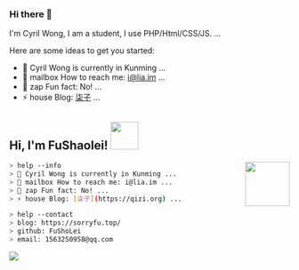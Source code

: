 ### Hi there 👋

I'm Cyril Wong, I am a student, I use PHP/Html/CSS/JS. ...

Here are some ideas to get you started:

- 🌱 Cyril Wong is currently in Kunming ...
- 💬 mailbox How to reach me: i@lia.im ...
- 👯 zap Fun fact: No! ...
- ⚡ house Blog: [柒子](https://qizi.org) ...

<!--
**ikym/ikym** is a ✨ _special_ ✨ repository because its `README.md` (this file) appears on your GitHub profile.
-->

<h2> Hi, I'm FuShaolei! <img src="https://i.lia.im/git/giphy.gif" width="50"></h2>

<img align='right' src="https://i.lia.im/git/20200717001629.gif" width="80">

````bash
> help --info
> 🌱 Cyril Wong is currently in Kunming ...
> 💬 mailbox How to reach me: i@lia.im ...
> 👯 zap Fun fact: No! ...
> ⚡ house Blog: [柒子](https://qizi.org) ...
````
````bash
> help --contact
> blog: https://sorryfu.top/
> github: FuShoLei
> email: 1563250958@qq.com
````


![](https://github-readme-stats.vercel.app/api?username=FuShaoLei&show_icons=true&hide=[%22issues%22])


